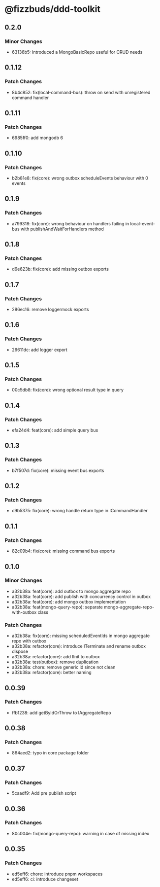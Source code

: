 # @fizzbuds/ddd-toolkit

## 0.2.0

### Minor Changes

-   63136b5: Introduced a MongoBasicRepo useful for CRUD needs

## 0.1.12

### Patch Changes

-   8b4c852: fix(local-command-bus): throw on send with unregistered command handler

## 0.1.11

### Patch Changes

-   6985ff0: add mongodb 6

## 0.1.10

### Patch Changes

-   b2b81e8: fix(core): wrong outbox scheduleEvents behaviour with 0 events

## 0.1.9

### Patch Changes

-   a799318: fix(core): wrong behaviour on handlers failing in local-event-bus with publishAndWaitForHandlers method

## 0.1.8

### Patch Changes

-   d6e623b: fix(core): add missing outbox exports

## 0.1.7

### Patch Changes

-   286ec16: remove loggermock exports

## 0.1.6

### Patch Changes

-   26611dc: add logger export

## 0.1.5

### Patch Changes

-   00c5db8: fix(core): wrong optional result type in query

## 0.1.4

### Patch Changes

-   efa24d4: feat(core): add simple query bus

## 0.1.3

### Patch Changes

-   b7f507d: fix(core): missing event bus exports

## 0.1.2

### Patch Changes

-   c9b5375: fix(core): wrong handle return type in ICommandHandler

## 0.1.1

### Patch Changes

-   82c09b4: fix(core): missing command bus exports

## 0.1.0

### Minor Changes

-   a32b38a: feat(core): add outbox to mongo aggregate repo
-   a32b38a: feat(core): add publish with concurrency control in outbox
-   a32b38a: feat(core): add mongo outbox implementation
-   a32b38a: feat(mongo-query-repo): separate mongo-aggregate-repo-with-outbox class

### Patch Changes

-   a32b38a: fix(core): missing scheduledEventIds in mongo aggregate repo with outbox
-   a32b38a: refactor(core): introduce ITerminate and rename outbox dispose
-   a32b38a: refactor(core): add IInit to outbox
-   a32b38a: test(outbox): remove duplication
-   a32b38a: chore: remove generic id since not clean
-   a32b38a: refactor(core): better naming

## 0.0.39

### Patch Changes

-   ffb1238: add getByIdOrThrow to IAggregateRepo

## 0.0.38

### Patch Changes

-   864aed2: typo in core package folder

## 0.0.37

### Patch Changes

-   5caadf9: Add pre publish script

## 0.0.36

### Patch Changes

-   80c004e: fix(mongo-query-repo): warning in case of missing index

## 0.0.35

### Patch Changes

-   ed5eff6: chore: introduce pnpm workspaces
-   ed5eff6: ci: introduce changeset
